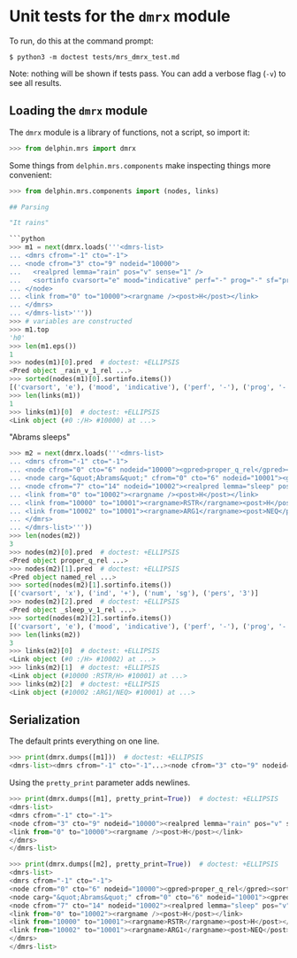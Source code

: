 
# Unit tests for the `dmrx` module

To run, do this at the command prompt:

    $ python3 -m doctest tests/mrs_dmrx_test.md

Note: nothing will be shown if tests pass. You can add a verbose flag
(`-v`) to see all results.

## Loading the `dmrx` module

The `dmrx` module is a library of functions, not a script, so import it:

```python
>>> from delphin.mrs import dmrx

```

Some things from `delphin.mrs.components` make inspecting things more
convenient:

```python
>>> from delphin.mrs.components import (nodes, links)

## Parsing

"It rains"

```python
>>> m1 = next(dmrx.loads('''<dmrs-list>
... <dmrs cfrom="-1" cto="-1">
... <node cfrom="3" cto="9" nodeid="10000">
...   <realpred lemma="rain" pos="v" sense="1" />
...   <sortinfo cvarsort="e" mood="indicative" perf="-" prog="-" sf="prop" tense="pres" />
... </node>
... <link from="0" to="10000"><rargname /><post>H</post></link>
... </dmrs>
... </dmrs-list>'''))
>>> # variables are constructed
>>> m1.top
'h0'
>>> len(m1.eps())
1
>>> nodes(m1)[0].pred  # doctest: +ELLIPSIS
<Pred object _rain_v_1_rel ...>
>>> sorted(nodes(m1)[0].sortinfo.items())
[('cvarsort', 'e'), ('mood', 'indicative'), ('perf', '-'), ('prog', '-'), ('sf', 'prop'), ('tense', 'pres')]
>>> len(links(m1))
1
>>> links(m1)[0]  # doctest: +ELLIPSIS
<Link object (#0 :/H> #10000) at ...>

```

"Abrams sleeps"

```python
>>> m2 = next(dmrx.loads('''<dmrs-list>
... <dmrs cfrom="-1" cto="-1">
... <node cfrom="0" cto="6" nodeid="10000"><gpred>proper_q_rel</gpred><sortinfo /></node>
... <node carg="&quot;Abrams&quot;" cfrom="0" cto="6" nodeid="10001"><gpred>named_rel</gpred><sortinfo cvarsort="x" ind="+" num="sg" pers="3" /></node>
... <node cfrom="7" cto="14" nodeid="10002"><realpred lemma="sleep" pos="v" sense="1" /><sortinfo cvarsort="e" mood="indicative" perf="-" prog="-" sf="prop" tense="pres" /></node>
... <link from="0" to="10002"><rargname /><post>H</post></link>
... <link from="10000" to="10001"><rargname>RSTR</rargname><post>H</post></link>
... <link from="10002" to="10001"><rargname>ARG1</rargname><post>NEQ</post></link>
... </dmrs>
... </dmrs-list>'''))
>>> len(nodes(m2))
3
>>> nodes(m2)[0].pred  # doctest: +ELLIPSIS
<Pred object proper_q_rel ...>
>>> nodes(m2)[1].pred  # doctest: +ELLIPSIS
<Pred object named_rel ...>
>>> sorted(nodes(m2)[1].sortinfo.items())
[('cvarsort', 'x'), ('ind', '+'), ('num', 'sg'), ('pers', '3')]
>>> nodes(m2)[2].pred  # doctest: +ELLIPSIS
<Pred object _sleep_v_1_rel ...>
>>> sorted(nodes(m2)[2].sortinfo.items())
[('cvarsort', 'e'), ('mood', 'indicative'), ('perf', '-'), ('prog', '-'), ('sf', 'prop'), ('tense', 'pres')]
>>> len(links(m2))
3
>>> links(m2)[0]  # doctest: +ELLIPSIS
<Link object (#0 :/H> #10002) at ...>
>>> links(m2)[1]  # doctest: +ELLIPSIS
<Link object (#10000 :RSTR/H> #10001) at ...>
>>> links(m2)[2]  # doctest: +ELLIPSIS
<Link object (#10002 :ARG1/NEQ> #10001) at ...>

```

## Serialization

The default prints everything on one line.

```python
>>> print(dmrx.dumps([m1]))  # doctest: +ELLIPSIS
<dmrs-list><dmrs cfrom="-1" cto="-1"...><node cfrom="3" cto="9" nodeid="10000"><realpred lemma="rain" pos="v" sense="1" /><sortinfo cvarsort="e" mood="indicative" perf="-" prog="-" sf="prop" tense="pres" /></node><link from="0" to="10000"><rargname /><post>H</post></link></dmrs></dmrs-list>

```

Using the `pretty_print` parameter adds newlines.

```python
>>> print(dmrx.dumps([m1], pretty_print=True))  # doctest: +ELLIPSIS
<dmrs-list>
<dmrs cfrom="-1" cto="-1">
<node cfrom="3" cto="9" nodeid="10000"><realpred lemma="rain" pos="v" sense="1" /><sortinfo cvarsort="e" mood="indicative" perf="-" prog="-" sf="prop" tense="pres" /></node>
<link from="0" to="10000"><rargname /><post>H</post></link>
</dmrs>
</dmrs-list>

```

```python
>>> print(dmrx.dumps([m2], pretty_print=True))  # doctest: +ELLIPSIS
<dmrs-list>
<dmrs cfrom="-1" cto="-1">
<node cfrom="0" cto="6" nodeid="10000"><gpred>proper_q_rel</gpred><sortinfo /></node>
<node carg="&quot;Abrams&quot;" cfrom="0" cto="6" nodeid="10001"><gpred>named_rel</gpred><sortinfo cvarsort="x" ind="+" num="sg" pers="3" /></node>
<node cfrom="7" cto="14" nodeid="10002"><realpred lemma="sleep" pos="v" sense="1" /><sortinfo cvarsort="e" mood="indicative" perf="-" prog="-" sf="prop" tense="pres" /></node>
<link from="0" to="10002"><rargname /><post>H</post></link>
<link from="10000" to="10001"><rargname>RSTR</rargname><post>H</post></link>
<link from="10002" to="10001"><rargname>ARG1</rargname><post>NEQ</post></link>
</dmrs>
</dmrs-list>

```
